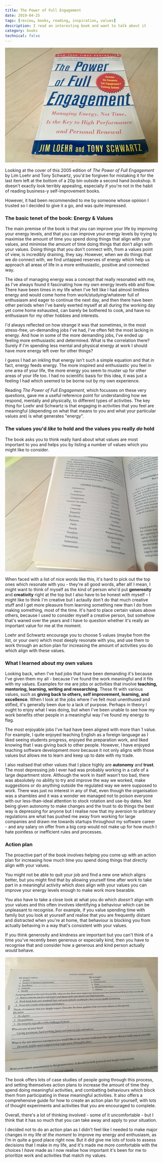 ```yaml
---
title: The Power of Full Engagement
date: 2019-04-25
tags: [review, books, reading, inspiration, values]
description: I read an interesting book and want to talk about it
category: books
technical: false
---
```


![The Power of Full Engagement](./img/engagement.png)

Looking at the cover of this 2005 edition of _The Power of Full Engagement_ by Lim Loehr and Tony Schwartz, you'd be forgiven for mistaking it for the last item left at the bottom of a 20p bin outside a second hand bookshop. It doesn't exactly look terribly appealing, especially if you're not in the habit of reading business-y self-improvement books.

However, it had been recommended to me by someone whose opinion I trusted so I decided to give it a go, and was quite impressed.

### The basic tenet of the book: Energy & Values

The main premise of the book is that you can improve your life by improving your energy levels, and that you can improve your energy levels by trying to maximise the amount of time you spend doing things that align with your values, and minimise the amount of time doing things that don't align with your values. Doing things that you don't connect with, from a values point of view, is incredibly draining, they say. However, when we do things that we _do_ connect with, we find untapped reserves of energy which help us approach all areas of life in a more enthusiastic, positive and connected way.

The idea of managing energy was a concept that really resonated with me, as I've always found it fascinating how my own energy levels ebb and flow. There have been times in my life when I've felt like I had almost limitless energy and would come home from work/studying/whatever full of enthusiasm and eager to continue the next day, and then there have been other periods when I've barely exerted myself at all during the working day yet come home exhausted, can barely be bothered to cook, and have no enthusiasm for my other hobbies and interests.

I'd always reflected on how strange it was that sometimes, in the most stress-free, un-demanding jobs I've had, I've often felt the most lacking in energy. And how in some of the more demanding jobs, I've ended up feeling more enthusiastic and determined. What is the correlation there? Surely if I'm spending less mental and physical energy at work I should have _more_ energy left over for other things?

I guess I had an inkling that energy isn't such a simple equation and that in fact, energy feeds energy. The more inspired and enthusiastic you feel in one area of your life, the more energy you seem to muster up for other areas of your life too. I had no scientific basis for this idea, it was just a feeling I had which seemed to be borne out by my own experience.

Reading _The Power of Full Engagement_, which focusses on these very questions, gave me a useful reference point for understanding how we respond, mentally and physically, to different types of activities. The key thing for Loehr and Schwartz is that engaging in activities that you feel are meaningful (depending on what that means to you and what your particular values are) is what generates "energy".

### The values you'd _like_ to hold and the values you really _do_ hold

The book asks you to think really hard about what values are most important to you and helps you by listing a number of values which you might like to consider.

![Some values to consider](./img/values.png)

When faced with a list of nice words like this, it's hard to pick out the top ones which resonate with you - they're all good words, after all! I mean, I might want to think of myself as the kind of person who'd put **generosity** and **creativity** right at the top but I also have to be honest with myself - I might like to think I'm creative but I actaully don't do that much creative stuff and I get more pleasure from learning something new than I do from making something, most of the time. It's hard to place certain values above others, because I used to consider myself a creative person, but somehow that's waned over the years and I have to question whether it's really an important value for me at the moment.

Loehr and Schwartz encourage you to choose 5 values (maybe from the list, or your own) which most deeply resonate with you, and use them to work through an action plan for increasing the amount of activities you do which align with these values.

### What I learned about my own values

Looking back, when I've had jobs that have been demanding it's because I've given them my all - because I've found the work meaningful and it fits with my values. Examples for me are jobs or activities that involve **teaching, mentoring, learning, writing and researching**. These fit with various values, such as **giving back to others, self improvement, learning, and excellence**. When I look at the jobs where I've felt most unenthused and stifled, it's generally been due to a lack of purpose. Perhaps in theory I ought to enjoy what I was doing, but when I've been unable to see how my work benefits other people in a meaningful way I've found my energy to flag.

The most enjoyable jobs I've had have been aligned with more than 1 value. For example, I quite enjoyed teaching English as a foreign language as I liked seeing students progress, enjoyed the preparation work, and liked knowing that I was giving back to other people. However, I have enjoyed teaching software development _more_ because it not only aligns with those values but allows me to learn and keep up to date with my trade.

I also realised that other values that I place highly are **autonomy** and **trust**. The most depressing job I ever had was probably working in a cafe of a large department store. Although the work in itself wasn't too bad, there was absolutely no ability to try and improve the way we worked, make suggestions or do anything outside the regulated way we were supposed to work. There was just no interest in any of that, even though the organisation was a shambles and it was a wonder we managed not to poison everyone with our less-than-ideal attention to stock rotation and use-by dates. Not being given autonomy to make changes and the trust to do things the best way is depressing for anyone but I realise now that my aversion to arbitrary regulations are what has pushed me away from working for large companies and drawn me towards startups throughout my software career - and any salary on offer from a big corp would not make up for how much I hate pointless or inefficient rules and processes.

### Action plan

The proactive part of the book involves helping you come up with an action plan for increasing how much time you spend doing things that directly align with your values.

You might not be able to quit your job and find a new one which aligns better, but you might find that by allowing yourself time after work to take part in a meaningful activity which _does_ align with your values you can improve your energy levels enough to make work more bearable.

You also have to take a close look at what you do which _doesn't_ align with your values and this often involves identifying a behaviour which can be unpleasant to recognise. For example, if you value spending time with family but you look at yourself and realise that you are frequently distant and distracted when you're at home, that behaviour is blocking you from actually behaving in a way that's consistent with your values.

If you think generosity and kindness are important but you can't think of a time you've recently been generous or especially kind, then you have to recognise that and consider how a generous and kind person actually _would_ behave.

![The action plan of semi-fictional "Roger"](./img/roger.png)

The book offers lots of case studies of people going through this process, and setting themselves action plans to increase the amount of time they spend doing meaningful activities, and combatting behaviours which block them from participating in these meaningful activities. It also offers a comprehensive guide for how to create an action plan for yourself, with lots of thought experiments and activities that you are encouraged to complete.

Overall, there's a lot of thinking involved - some of it uncomfortable - but I think that it has so much that you can take away and apply to your situation.

I decided not to do an action plan as I didn't feel like I needed to make major changes in my life _at the moment_ to improve my energy and enthusiasm, as I'm in quite a good place right now. But it did give me lots of tools to assess decisions that I make in my life, and it's made me more comfortable with the choices I _have_ made as I now realise how important it's been for me to prioritize work and activities that match my values.
